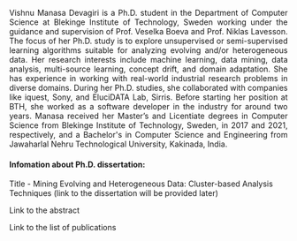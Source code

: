 <p style="text-align: justify">Vishnu Manasa Devagiri is a Ph.D. student in the Department of Computer Science at 
<a style="text-decoration:none" href="https://www.bth.se/"> Blekinge Institute of Technology</a>, Sweden working under the guidance and supervision of <a style="text-decoration:none" href="https://www.bth.se/staff/veselka-boeva-vbx/"> Prof. Veselka Boeva </a> and 
<a style="text-decoration:none" href="https://www.bth.se/eng/staff/niklas-lavesson-nla"> Prof. Niklas Lavesson</a>. The focus of her Ph.D. study is to explore unsupervised or semi-supervised learning algorithms suitable for analyzing evolving and/or heterogeneous data. Her research interests include machine learning, data mining, data analysis, multi-source learning, concept drift, and domain adaptation. She has experience in working with real-world industrial research problems in diverse domains. During her Ph.D. studies, she collaborated with companies like iquest, Sony, and EluciDATA Lab, Sirris. Before starting her position at BTH, she worked as a software developer in the industry for around two years. Manasa received her Master’s and Licentiate degrees in Computer Science from Blekinge Institute of Technology, Sweden, in 2017 and 2021, respectively, and a Bachelor's in Computer Science and Engineering from <a style="text-decoration:none" href="https://www.jntucek.ac.in/">Jawaharlal Nehru Technological University</a>, Kakinada, India.</p>

#### Infomation about Ph.D. dissertation:
Title - Mining Evolving and Heterogeneous Data: Cluster-based Analysis Techniques (link to the dissertation will be provided later)

<a style="text-decoration:none" href="/abstract">Link to the abstract</a>

<a style="text-decoration:none" href="/publications">Link to the list of publications</a>

